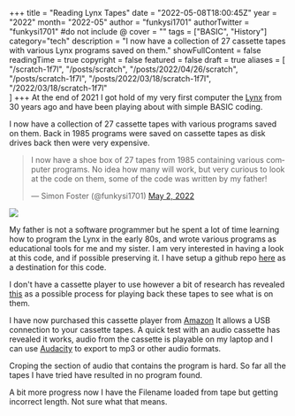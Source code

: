 +++
title = "Reading Lynx Tapes"
date = "2022-05-08T18:00:45Z"
year = "2022"
month= "2022-05"
author = "funkysi1701"
authorTwitter = "funkysi1701" #do not include @
cover = ""
tags = ["BASIC", "History"]
category="tech"
description =  "I now have a collection of 27 cassette tapes with various Lynx programs saved on them."
showFullContent = false
readingTime = true
copyright = false
featured = false
draft = true
aliases = [
    "/scratch-1f7l",
    "/posts/scratch",
    "/posts/2022/04/26/scratch",
    "/posts/scratch-1f7l",
    "/posts/2022/03/18/scratch-1f7l",
    "/2022/03/18/scratch-1f7l"    
]
+++
At the end of 2021 I got hold of my very first computer the [Lynx](https://www.funkysi1701.com/posts/back-to-basic/) from 30 years ago and have been playing about with simple BASIC coding.

I now have a collection of 27 cassette tapes with various programs saved on them. Back in 1985 programs were saved on cassette tapes as disk drives back then were very expensive.

<blockquote class="twitter-tweet"><p lang="en" dir="ltr">I now have a shoe box of 27 tapes from 1985 containing various computer programs. No idea how many will work, but very curious to look at the code on them, some of the code was written by my father!</p>&mdash; Simon Foster (@funkysi1701) <a href="https://twitter.com/funkysi1701/status/1521179174551138306?ref_src=twsrc%5Etfw">May 2, 2022</a></blockquote> <script async src="https://platform.twitter.com/widgets.js" charset="utf-8"></script>

![](https://pbs.twimg.com/media/FRxVVTvXoAA5ab8?format=jpg&name=large)

My father is not a software programmer but he spent a lot of time learning how to program the Lynx in the early 80s, and wrote various programs as educational tools for me and my sister. I am very interested in having a look at this code, and if possible preserving it. I have setup a github repo [here](https://github.com/funkysi1701/lynx) as a destination for this code. 

I don't have a cassette player to use however a bit of research has revealed [this](https://camputerslynx.blogspot.com/2017/05/recording-tapes-to-pc-using-audacity.html?m=1) as a possible process for playing back these tapes  to see what is on them.

I have now purchased this cassette player from [Amazon](https://www.amazon.co.uk/gp/product/B085VLL74Y/ref=ppx_yo_dt_b_asin_title_o01_s00?ie=UTF8&psc=1) It allows a USB connection to your cassette tapes. A quick test with an audio cassette has revealed it works, audio from the cassette is playable on my laptop and I can use [Audacity](https://www.audacityteam.org/download/windows/) to export to mp3 or other audio formats.

Croping the section of audio that contains the program is hard. So far all the tapes I have tried have resulted in no program found. 

A bit more progress now I have the Filename loaded from tape but getting incorrect length. Not sure what that means.